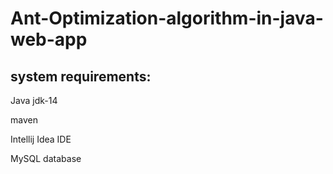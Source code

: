 # Ant-Optimization-algorithm-in-java-web-app

## system requirements:

Java jdk-14

maven

Intellij Idea IDE

MySQL database
